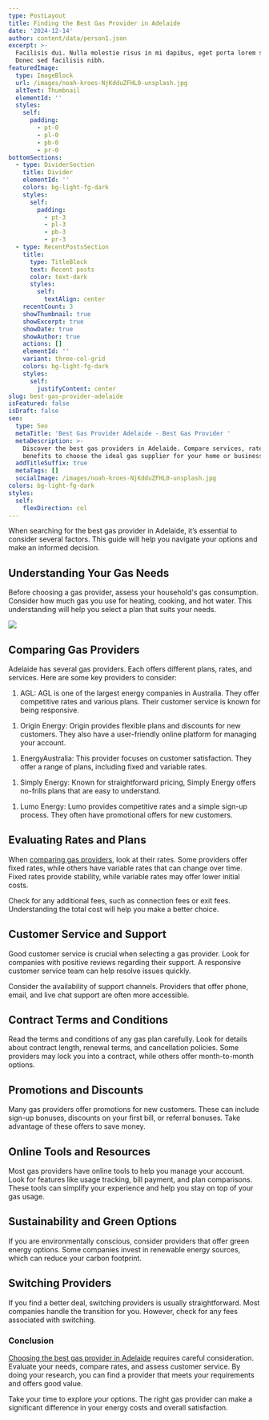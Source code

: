 ```yaml
---
type: PostLayout
title: Finding the Best Gas Provider in Adelaide
date: '2024-12-14'
author: content/data/person1.json
excerpt: >-
  Facilisis dui. Nulla molestie risus in mi dapibus, eget porta lorem semper.
  Donec sed facilisis nibh.
featuredImage:
  type: ImageBlock
  url: /images/noah-kroes-NjKdduZFHL0-unsplash.jpg
  altText: Thumbnail
  elementId: ''
  styles:
    self:
      padding:
        - pt-0
        - pl-0
        - pb-0
        - pr-0
bottomSections:
  - type: DividerSection
    title: Divider
    elementId: ''
    colors: bg-light-fg-dark
    styles:
      self:
        padding:
          - pt-3
          - pl-3
          - pb-3
          - pr-3
  - type: RecentPostsSection
    title:
      type: TitleBlock
      text: Recent posts
      color: text-dark
      styles:
        self:
          textAlign: center
    recentCount: 3
    showThumbnail: true
    showExcerpt: true
    showDate: true
    showAuthor: true
    actions: []
    elementId: ''
    variant: three-col-grid
    colors: bg-light-fg-dark
    styles:
      self:
        justifyContent: center
slug: best-gas-provider-adelaide
isFeatured: false
isDraft: false
seo:
  type: Seo
  metaTitle: 'Best Gas Provider Adelaide - Best Gas Provider '
  metaDescription: >-
    Discover the best gas providers in Adelaide. Compare services, rates, and
    benefits to choose the ideal gas supplier for your home or business.
  addTitleSuffix: true
  metaTags: []
  socialImage: /images/noah-kroes-NjKdduZFHL0-unsplash.jpg
colors: bg-light-fg-dark
styles:
  self:
    flexDirection: col
---
```

When searching for the best gas provider in Adelaide, it’s essential to consider several factors. This guide will help you navigate your options and make an informed decision.

## Understanding Your Gas Needs

Before choosing a gas provider, assess your household's gas consumption. Consider how much gas you use for heating, cooking, and hot water. This understanding will help you select a plan that suits your needs.

![](https://thunderous-treacle-f156bd.netlify.app/images/pexels-tomfisk-6754763.jpg)

## Comparing Gas Providers

Adelaide has several gas providers. Each offers different plans, rates, and services. Here are some key providers to consider:

1.  AGL: AGL is one of the largest energy companies in Australia. They offer competitive rates and various plans. Their customer service is known for being responsive.

<!---->

1.  Origin Energy: Origin provides flexible plans and discounts for new customers. They also have a user-friendly online platform for managing your account.

<!---->

1.  EnergyAustralia: This provider focuses on customer satisfaction. They offer a range of plans, including fixed and variable rates.

<!---->

1.  Simply Energy: Known for straightforward pricing, Simply Energy offers no-frills plans that are easy to understand.

<!---->

1.  Lumo Energy: Lumo provides competitive rates and a simple sign-up process. They often have promotional offers for new customers.

## Evaluating Rates and Plans

When [comparing gas providers](https://termina.io/locations/reduce-restaurant-electricity-and-gas-costs-in-adelaide), look at their rates. Some providers offer fixed rates, while others have variable rates that can change over time. Fixed rates provide stability, while variable rates may offer lower initial costs.

Check for any additional fees, such as connection fees or exit fees. Understanding the total cost will help you make a better choice.

## Customer Service and Support

Good customer service is crucial when selecting a gas provider. Look for companies with positive reviews regarding their support. A responsive customer service team can help resolve issues quickly.

Consider the availability of support channels. Providers that offer phone, email, and live chat support are often more accessible.

## Contract Terms and Conditions

Read the terms and conditions of any gas plan carefully. Look for details about contract length, renewal terms, and cancellation policies. Some providers may lock you into a contract, while others offer month-to-month options.

## Promotions and Discounts

Many gas providers offer promotions for new customers. These can include sign-up bonuses, discounts on your first bill, or referral bonuses. Take advantage of these offers to save money.

## Online Tools and Resources

Most gas providers have online tools to help you manage your account. Look for features like usage tracking, bill payment, and plan comparisons. These tools can simplify your experience and help you stay on top of your gas usage.

## Sustainability and Green Options

If you are environmentally conscious, consider providers that offer green energy options. Some companies invest in renewable energy sources, which can reduce your carbon footprint.

## Switching Providers

If you find a better deal, switching providers is usually straightforward. Most companies handle the transition for you. However, check for any fees associated with switching.

### Conclusion

[Choosing the best gas provider in Adelaide](https://termina.io/locations/reduce-restaurant-electricity-and-gas-costs-in-adelaide) requires careful consideration. Evaluate your needs, compare rates, and assess customer service. By doing your research, you can find a provider that meets your requirements and offers good value.

Take your time to explore your options. The right gas provider can make a significant difference in your energy costs and overall satisfaction.
